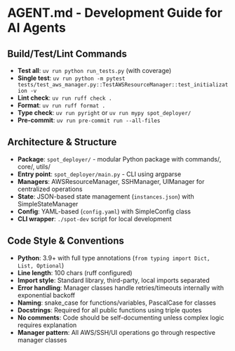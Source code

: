 # AGENT.md - Development Guide for AI Agents

## Build/Test/Lint Commands
- **Test all**: `uv run python run_tests.py` (with coverage)
- **Single test**: `uv run python -m pytest tests/test_aws_manager.py::TestAWSResourceManager::test_initialization -v`
- **Lint check**: `uv run ruff check .`
- **Format**: `uv run ruff format .`
- **Type check**: `uv run pyright` or `uv run mypy spot_deployer/`
- **Pre-commit**: `uv run pre-commit run --all-files`

## Architecture & Structure
- **Package**: `spot_deployer/` - modular Python package with commands/, core/, utils/
- **Entry point**: `spot_deployer/main.py` - CLI using argparse
- **Managers**: AWSResourceManager, SSHManager, UIManager for centralized operations
- **State**: JSON-based state management (`instances.json`) with SimpleStateManager
- **Config**: YAML-based (`config.yaml`) with SimpleConfig class
- **CLI wrapper**: `./spot-dev` script for local development

## Code Style & Conventions
- **Python**: 3.9+ with full type annotations (`from typing import Dict, List, Optional`)
- **Line length**: 100 chars (ruff configured)
- **Import style**: Standard library, third-party, local imports separated
- **Error handling**: Manager classes handle retries/timeouts internally with exponential backoff
- **Naming**: snake_case for functions/variables, PascalCase for classes
- **Docstrings**: Required for all public functions using triple quotes
- **No comments**: Code should be self-documenting unless complex logic requires explanation
- **Manager pattern**: All AWS/SSH/UI operations go through respective manager classes
